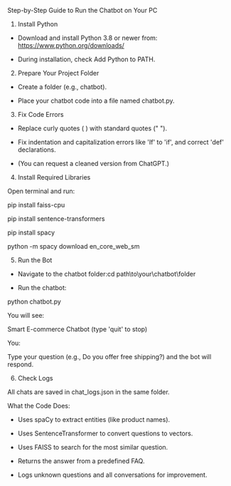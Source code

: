 Step-by-Step Guide to Run the Chatbot on Your PC

 1. Install Python

- Download and install Python 3.8 or newer from: https://www.python.org/downloads/

- During installation, check Add Python to PATH.

 2. Prepare Your Project Folder

- Create a folder (e.g., chatbot).

- Place your chatbot code into a file named chatbot.py.

 3. Fix Code Errors

- Replace curly quotes ( ) with standard quotes (" ").

- Fix indentation and capitalization errors like 'If' to 'if', and correct 'def' declarations.

- (You can request a cleaned version from ChatGPT.)

 4. Install Required Libraries

Open terminal and run:

pip install faiss-cpu

pip install sentence-transformers

pip install spacy

python -m spacy download en_core_web_sm

 5. Run the Bot

- Navigate to the chatbot folder:cd path\to\your\chatbot\folder

- Run the chatbot:

python chatbot.py

You will see:

Smart E-commerce Chatbot (type 'quit' to stop)

You:

Type your question (e.g., Do you offer free shipping?) and the bot will respond.

 6. Check Logs

All chats are saved in chat_logs.json in the same folder.

 What the Code Does:

- Uses spaCy to extract entities (like product names).

- Uses SentenceTransformer to convert questions to vectors.

- Uses FAISS to search for the most similar question.

- Returns the answer from a predefined FAQ.

- Logs unknown questions and all conversations for improvement.
